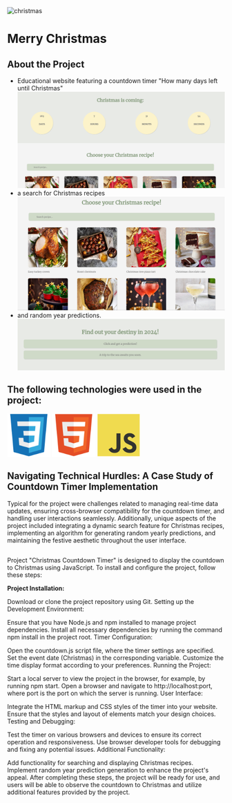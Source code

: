 <img src="https://media.giphy.com/media/n90RQYMZFzqbm/giphy.gif?cid=790b7611f4i8a4ucfz5crcddf3v9n3acqkb0zj331mq1y1hz&ep=v1_gifs_search&rid=giphy.gif&ct=g" width="200" alt="christmas"/>
<h1 text="center">Merry Christmas</h1>

<h2>About the Project</h2>
<ul>
<div>
    <li>Educational website featuring a countdown timer "How many days left until Christmas"</li>
    <img src="/Screen_Shots/One.png" alt="timer">
</div>
<div>
    <li>a search for Christmas recipes</li>
    <img src="/Screen_Shots/two.png" alt="recipes">
</div>
<div>
    <li>and random year predictions.</li>
    <img src="/Screen_Shots/Three.png" alt="predictions">
</div>
</ul>
<h2>The following technologies were used in the project:</h2>
<div >
<img src="/logo_front/css3-original.svg" width="100">
<img src="/logo_front/html5-original.svg" width="100">
<img src="/logo_front/javascript-original.svg" width="100">
</div>
<h2>Navigating Technical Hurdles: A Case Study of Countdown Timer Implementation</h2>
<p>
Typical for the project were challenges related to managing real-time data updates, ensuring cross-browser compatibility for the countdown timer, and handling user interactions seamlessly. Additionally, unique aspects of the project included integrating a dynamic search feature for Christmas recipes, implementing an algorithm for generating random yearly predictions, and maintaining the festive aesthetic throughout the user interface.</p>

<h2></h2>
<p>Project "Christmas Countdown Timer" is designed to display the countdown to Christmas using JavaScript. To install and configure the project, follow these steps:

<strong>Project Installation:</strong>

Download or clone the project repository using Git.
Setting up the Development Environment:

Ensure that you have Node.js and npm installed to manage project dependencies.
Install all necessary dependencies by running the command npm install in the project root.
Timer Configuration:

Open the countdown.js script file, where the timer settings are specified.
Set the event date (Christmas) in the corresponding variable.
Customize the time display format according to your preferences.
Running the Project:

Start a local server to view the project in the browser, for example, by running npm start.
Open a browser and navigate to http://localhost:port, where port is the port on which the server is running.
User Interface:

Integrate the HTML markup and CSS styles of the timer into your website.
Ensure that the styles and layout of elements match your design choices.
Testing and Debugging:

Test the timer on various browsers and devices to ensure its correct operation and responsiveness.
Use browser developer tools for debugging and fixing any potential issues.
Additional Functionality:

Add functionality for searching and displaying Christmas recipes.
Implement random year prediction generation to enhance the project's appeal.
After completing these steps, the project will be ready for use, and users will be able to observe the countdown to Christmas and utilize additional features provided by the project.</p>
